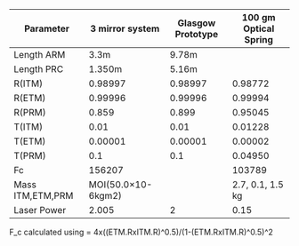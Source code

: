 | **Parameter**    	| **3 mirror system** 	| **Glasgow Prototype** 	| **100 gm Optical Spring** 	|
|------------------	|---------------------	|-----------------------	|---------------------------	|
| Length ARM       	| 3.3m                	| 9.78m                 	|                           	|
| Length PRC       	| 1.350m              	| 5.16m                 	|                           	|
| R(ITM)           	| 0.98997             	| 0.98997               	| 0.98772                   	|
| R(ETM)           	| 0.99996             	| 0.99996               	| 0.99994                   	|
| R(PRM)           	| 0.859               	| 0.899                 	| 0.95045                   	|
| T(ITM)           	| 0.01                	| 0.01                  	| 0.01228                   	|
| T(ETM)           	| 0.00001             	| 0.00001               	| 0.00002                   	|
| T(PRM)           	| 0.1                 	| 0.1                   	| 0.04950                   	|
| Fc               	| 156207              	|                       	| 103789                    	|
| Mass ITM,ETM,PRM 	| MOI(50.0×10-6kgm2)  	|                       	| 2.7, 0.1, 1.5 kg          	|
| Laser Power      	| 2.005                	| 2                     	| 0.15                      	|


F_c calculated using  = 4x((ETM.RxITM.R)^0.5)/(1-(ETM.RxITM.R)^0.5)^2
